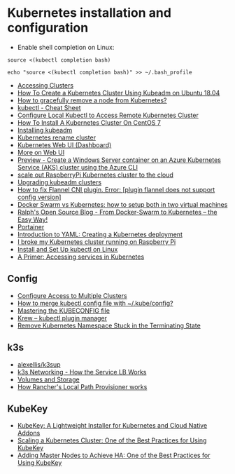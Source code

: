 # Kubernetes installation and configuration

- Enable shell  completion on Linux:

```source <(kubectl completion bash)```

```echo "source <(kubectl completion bash)" >> ~/.bash_profile```

- [Accessing Clusters](https://kubernetes.io/docs/tasks/access-application-cluster/access-cluster/)
- [How To Create a Kubernetes Cluster Using Kubeadm on Ubuntu 18.04](https://www.digitalocean.com/community/tutorials/how-to-create-a-kubernetes-cluster-using-kubeadm-on-ubuntu-18-04)
- [How to gracefully remove a node from Kubernetes?](https://stackoverflow.com/questions/35757620/how-to-gracefully-remove-a-node-from-kubernetes)
- [kubectl - Cheat Sheet](https://kubernetes.io/docs/reference/kubectl/cheatsheet/)
- [Configure Local Kubectl to Access Remote Kubernetes Cluster](https://medium.com/@raj10x/configure-local-kubectl-to-access-remote-kubernetes-cluster-ee78feff2d6d)
- [How To Install A Kubernetes Cluster On CentOS 7](https://phoenixnap.com/kb/how-to-install-kubernetes-on-centos)
- [Installing kubeadm](https://kubernetes.io/docs/setup/production-environment/tools/kubeadm/install-kubeadm/)
- [Kubernetes rename cluster](https://serverfault.com/questions/1001257/kubernetes-rename-cluster)
- [Kubernetes Web UI (Dashboard)](https://kubernetes.io/docs/tasks/access-application-cluster/web-ui-dashboard/)
- [More on Web UI](https://github.com/kubernetes/dashboard/blob/master/docs/user/access-control/creating-sample-user.md)
- [Preview - Create a Windows Server container on an Azure Kubernetes Service (AKS) cluster using the Azure CLI](https://docs.microsoft.com/en-us/azure/aks/windows-container-cli)
- [scale out RaspberryPi Kubernetes cluster to the cloud](https://blog.nativecloud.dev/scale-out-your-raspberry-pi-k3s-cluster-to-the-cloud/)
- [Upgrading kubeadm clusters](https://v1-16.docs.kubernetes.io/docs/tasks/administer-cluster/kubeadm/kubeadm-upgrade/)
- [How to fix Flannel CNI plugin. Error: [plugin flannel does not support config version]](https://stackoverflow.com/questions/58037620/how-to-fix-flannel-cni-plugin-error-plugin-flannel-does-not-support-config-ve)
- [Docker Swarm vs Kubernetes: how to setup both in two virtual machines](https://www.freecodecamp.org/news/docker-swarm-vs-kubernetes-how-to-setup-both-in-two-virtual-machines-f8897fce7967/)
- [Ralph's Open Source Blog - From Docker-Swarm to Kubernetes – the Easy Way!](https://ralph.blog.imixs.com/2019/11/17/from-docker-swarm-to-kubernetes-in-the-easy-way/)
- [Portainer](https://documentation.portainer.io/)
- [Introduction to YAML: Creating a Kubernetes deployment](https://www.mirantis.com/blog/introduction-to-yaml-creating-a-kubernetes-deployment/)
- [I broke my Kubernetes cluster running on Raspberry Pi](https://itnext.io/i-broke-my-kubernetes-cluster-running-on-raspberry-pi-355234a24d)
- [Install and Set Up kubectl on Linux](https://kubernetes.io/docs/tasks/tools/install-kubectl-linux/)
- [A Primer: Accessing services in Kubernetes](https://blog.alexellis.io/primer-accessing-kubernetes-services/)

## Config

- [Configure Access to Multiple Clusters](https://kubernetes.io/docs/tasks/access-application-cluster/configure-access-multiple-clusters/)
- [How to merge kubectl config file with ~/.kube/config?](https://stackoverflow.com/questions/46184125/how-to-merge-kubectl-config-file-with-kube-config/46184649#46184649)
- [Mastering the KUBECONFIG file](https://ahmet.im/blog/mastering-kubeconfig/)
- [Krew – kubectl plugin manager](https://krew.sigs.k8s.io/)
- [Remove Kubernetes Namespace Stuck in the Terminating State](https://geekyryan.com/?p=515)

## k3s

- [alexellis/k3sup](https://github.com/alexellis/k3sup)
- [k3s Networking - How the Service LB Works](https://rancher.com/docs/k3s/latest/en/networking/#how-the-service-lb-works)
- [Volumes and Storage](https://rancher.com/docs/k3s/latest/en/storage/)
- [How Rancher's Local Path Provisioner works](https://www.fadhil-blog.dev/blog/rancher-local-path-provisioner/)

## KubeKey

- [KubeKey: A Lightweight Installer for Kubernetes and Cloud Native Addons](https://kubesphere.io/blogs/install-kubernetes-using-kubekey/)
- [Scaling a Kubernetes Cluster: One of the Best Practices for Using KubeKey](https://kubesphere.io/blogs/scale-kubernetes-cluster-using-kubekey/)
- [Adding Master Nodes to Achieve HA: One of the Best Practices for Using KubeKey](https://itnext.io/adding-master-nodes-to-achieve-ha-one-of-the-best-practices-for-using-kubekey-6207e94b0bdd)

